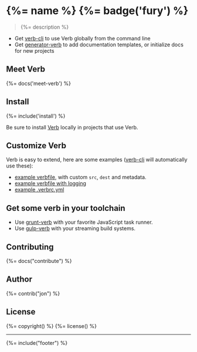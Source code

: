 # {%= name %} {%= badge('fury') %}

> {%= description %}

* Get [verb-cli](https://github.com/assemble/verb-cli) to use Verb globally from the command line
* Get [generator-verb](https://github.com/assemble/generator-verb) to add documentation templates, or initialize docs for new projects

## Meet Verb
{%= docs('meet-verb') %}

## Install
{%= include('install') %}

Be sure to install [Verb](https://github.com/assemble/verb) locally in projects that use Verb.

## Customize Verb

Verb is easy to extend, here are some examples ([verb-cli](https://github.com/assemble/verb-cli) will automatically use these):

* [example verbfile](https://gist.github.com/jonschlinkert/9685280), with custom `src`, `dest` and metadata.
* [example verbfile with logging](https://gist.github.com/jonschlinkert/9685144)
* [example .verbrc.yml](https://gist.github.com/jonschlinkert/9686195)

## Get some verb in your toolchain

* Use [grunt-verb](https://github.com/assemble/grunt-verb) with your favorite JavaScript task runner.
* Use [gulp-verb](https://github.com/assemble/gulp-verb) with your streaming build systems.

## Contributing
{%= docs("contribute") %}

## Author
{%= contrib("jon") %}

## License
{%= copyright() %}
{%= license() %}

***

{%= include("footer") %}